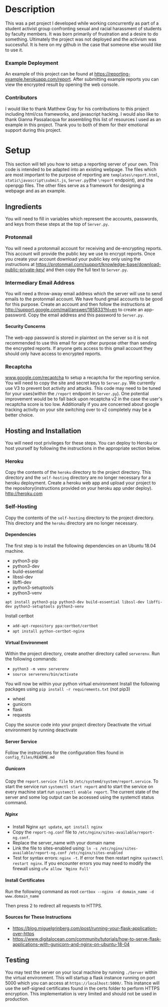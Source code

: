 # Description
This was a pet project I developed while working concurrently as part of a student activist group confronting sexual and racial harassment of students by faculty members. It was born primarily of frustration and a desire to do something. Ultimately the project was not deployed and the activism was successful. It is here on my github in the case that someone else would like to use it.

### Example Deployment
An example of this project can be found at https://reporting-example.herokuapp.com/report. After submitting example reports you can view the encrypted result by opening the web console.

### Contributors
I would like to thank Matthew Gray for his contributions to this project including html/css frameworks, and javascript hacking. I would also like to thank Gianna Passalacqua for assembling this list of resources I used as an example in this project. Thank you to both of them for their emotional support during this project.

# Setup
This section will tell you how to setup a reporting server of your own. This code is intended to be adapted into an existing webpage. The files which are most important to the purpose of reporting are `templates\report.html`, `static\javascript\submit.js`, `Server.py`(the `\report` endpoint), and the openpgp files. The other files serve as a framework for designing a webpage and as an example.
## Ingredients
You will need to fill in variables which represent the accounts, passwords, and keys from these steps at the top of `Server.py`.
### Protonmail
You will need a protonmail account for receiving and de-encrypting reports. This account will provide the public key we use to encrypt reports. Once you create your account download your public key only using the instructions at https://protonmail.com/support/knowledge-base/download-public-private-key/ and then copy the full text to `Server.py`.

### Intermediary Email Address
You will need a throw-away email address which the server will use to send emails to the protonmail account. We have found gmail accounts to be good for this purpose. Create an account and then follow the instructions at http://support.google.com/mail/answer/185833?hl=en to create an app-password. Copy the email address and this password to `Server.py`.

#### Security Concerns
The web-app password is stored in plaintext on the server so it is not recommended to use this email for any other purpose other than sending the encrypted reports. If anyone gets access to this gmail account they should only have access to encrypted reports.
### Recaptcha
www.google.com/recaptcha to setup a recaptcha for the reporting service. You will need to copy the site and secret keys to `Server.py`. We currently use V3 to prevent bot activity and attacks. This code may need to be tuned for your uses(within the `/report` endpoint in `Server.py`). One potential improvement would be to fall back upon recaptcha v2 in the case the user's recaptcha score is too low. Additionally if you are concerned about google tracking activity on your site switching over to v2 completely may be a better choice.

## Hosting and Installation
You will need root privileges for these steps. You can deploy to Heroku or host yourself by following the instructions in the appropriate section below.
### Heroku
Copy the contents of the `heroku` directory to the project directory. This directory and the `self-hosting` directory are no longer necessary for a heroku deployment. Create a heroku web app and upload your project to the repository(instructions provided on your heroku app under deploy). http://heroku.com
### Self-Hosting
Copy the contents of the `self-hosting` directory to the project directory. This directory and the `heroku` directory are no longer necessary.
#### Dependencies
The first step is to install the following dependencies on an Ubuntu 18.04 machine.
- python3-pip
- python3-dev
- build-essential
- libssl-dev
- libffi-dev
- python3-setuptools
- python3-venv

`apt install python3-pip python3-dev build-essential libssl-dev libffi-dev python3-setuptools python3-venv`

Install certbot
- `add-apt-repository ppa:certbot/certbot`
- `apt install python-certbot-nginx`

#### Virtual Environment
Within the project directory, create another directory called `serverenv`.
Run the following commands:
- `python3 -m venv serverenv`
- `source serverenv/bin/activate`

You will now be within your python virtual environment
Install the following packages using `pip install -r requirements.txt` (not pip3)
- wheel
- gunicorn
- flask
- requests

Copy the source code into your project directory
Deactivate the virtual environment by running deactivate

#### Server Service
Follow the instructions for the configuration files found in `config_files/README.md`
##### Gunicorn
Copy the `report.service file` to `/etc/systemd/system/report.service`. To start the service run `systemctl start report` and to start the service on every machine start run `systemctl enable report`. The current state of the server and some log output can be accessed using the systemctl status command.

##### Nginx
- Install Nginx `apt update`, `apt install nginx`
- Copy the `report-ng.conf` file to `/etc/nginx/sites-available/report-ng.conf`.
- Replace the server_name with your domain name
- Link the file to sites-enabled using: `ln -s /etc/nginx/sites-available/report-ng.conf /etc/nginx/sites-enabled`
- Test for syntax errors: `nginx -t`. If error free then restart nginx `systemctl restart nginx`. If you encounter errors you may need to modify the firewall using `ufw allow 'Nginx Full'`

#### Install Certificates
Run the following command as root
`certbox --nginx -d domain_name -d www.domain_name`

Then press 2 to redirect all requests to HTTPS.

#### Sources for These Instructions
- https://blog.miguelgrinberg.com/post/running-your-flask-application-over-https
- https://www.digitalocean.com/community/tutorials/how-to-serve-flask-applications-with-gunicorn-and-nginx-on-ubuntu-18-04

## Testing
You may test the server on your local machine by running `./Server` within the virtual environment. This will startup a flask instance running on port 5000 which you can access at `https://localhost:5000/`. This instance will use the self-signed certificates found in the certs folder to perform HTTPS encryption. This implementation is very limited and should not be used in production.
